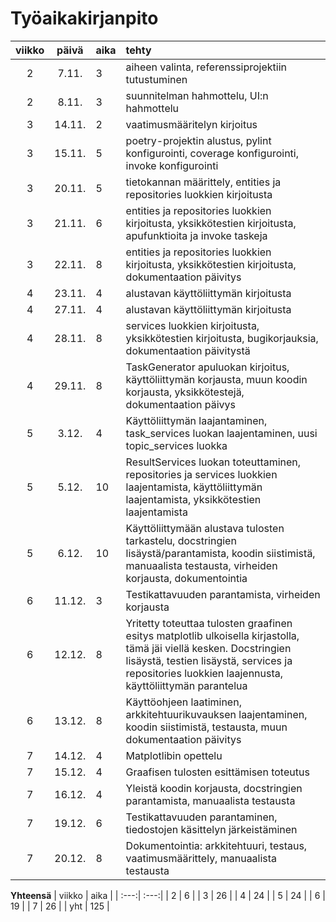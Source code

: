 # Työaikakirjanpito

|viikko| päivä | aika | tehty  |
| :---:| :----:|:-----| :-----|
|2| 7.11. | 3    | aiheen valinta, referenssiprojektiin tutustuminen |
|2| 8.11. | 3    | suunnitelman hahmottelu, UI:n hahmottelu |
|3 |14.11.| 2    | vaatimusmääritelyn kirjoitus|
|3 |15.11.| 5    | poetry-projektin alustus, pylint konfigurointi, coverage konfigurointi, invoke konfigurointi|
|3 |20.11.| 5    | tietokannan määrittely, entities ja repositories luokkien kirjoitusta|
|3 |21.11.| 6    | entities ja repositories luokkien kirjoitusta, yksikkötestien kirjoitusta, apufunktioita ja invoke taskeja|
|3 |22.11.| 8    | entities ja repositories luokkien kirjoitusta, yksikkötestien kirjoitusta, dokumentaation päivitys|
|4 |23.11.| 4    | alustavan käyttöliittymän kirjoitusta|
|4 |27.11.| 4    | alustavan käyttöliittymän kirjoitusta|
|4 |28.11.| 8    | services luokkien kirjoitusta, yksikkötestien kirjoitusta, bugikorjauksia, dokumentaation päivitystä|
|4 |29.11.| 8    | TaskGenerator apuluokan kirjoitus, käyttöliittymän korjausta, muun koodin korjausta, yksikkötestejä, dokumentaation päivys|
|5 |3.12.| 4    | Käyttöliittymän laajantaminen, task_services luokan laajentaminen, uusi topic_services luokka|
|5 |5.12.| 10   |ResultServices luokan toteuttaminen, repositories ja services luokkien laajentamista, käyttöliittymän laajentamista, yksikkötestien laajentamista|
|5 |6.12.| 10    |Käyttöliittymään alustava tulosten tarkastelu, docstringien lisäystä/parantamista, koodin siistimistä, manuaalista testausta, virheiden korjausta, dokumentointia|
|6 |11.12.| 3    |Testikattavuuden parantamista, virheiden korjausta|
|6 |12.12.| 8    |Yritetty toteuttaa tulosten graafinen esitys matplotlib ulkoisella kirjastolla, tämä jäi viellä kesken. Docstringien lisäystä, testien lisäystä, services ja repositories luokkien laajennusta, käyttöliittymän parantelua|
|6 |13.12.| 8    | Käyttöohjeen laatiminen, arkkitehtuurikuvauksen laajentaminen, koodin siistimistä, testausta, muun dokumentaation päivitys|
|7 |14.12.| 4    | Matplotlibin opettelu|
|7 |15.12.| 4    | Graafisen tulosten esittämisen toteutus|
|7 |16.12.| 4    | Yleistä koodin korjausta, docstringien parantamista, manuaalista testausta|
|7 |19.12.| 6    | Testikattavuuden parantaminen, tiedostojen käsittelyn järkeistäminen|
|7 |20.12.| 8    | Dokumentointia: arkkitehtuuri, testaus, vaatimusmäärittely, manuaalista testausta|


**Yhteensä**
| viikko | aika |
| :---:| :---:|
| 2   | 6   | 
| 3   | 26  | 
| 4   | 24   | 
| 5   | 24   | 
| 6   | 19   | 
| 7   | 26   | 
| yht | 125 |


